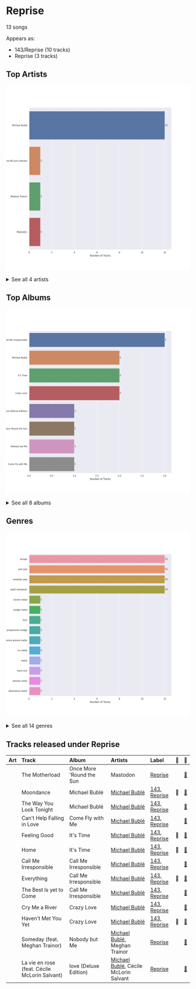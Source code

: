 # Reprise

13 songs

Appears as:
- 143/Reprise (10 tracks)
- Reprise (3 tracks)

## Top Artists

![Bar chart of top 4 artists](../images/labels/reprise/artists.png)


<details>
<summary>See all 4 artists</summary>

|   Number of Tracks | Art                                                                                              | Artist                                       | 🔗                                                           |
|-------------------:|:-------------------------------------------------------------------------------------------------|:---------------------------------------------|:------------------------------------------------------------|
|                 12 | <img src="https://i.scdn.co/image/ab6761610000e5ebef8cf61fea4923d2bde68200" alt="" width="50" /> | [Michael Bublé](../artists/michael_bubl_.md) | [🔗](https://open.spotify.com/artist/1GxkXlMwML1oSg5eLPiAz3) |
|                  1 | <img src="https://i.scdn.co/image/ab6761610000e5eb6ed8a51172073afa41a30313" alt="" width="50" /> | Cécile McLorin Salvant                       | [🔗](https://open.spotify.com/artist/6PkSULcbxFKkxdgrmPGAvn) |
|                  1 | <img src="https://i.scdn.co/image/ab6761610000e5ebf13fc3f245be672aa60a24af" alt="" width="50" /> | Meghan Trainor                               | [🔗](https://open.spotify.com/artist/6JL8zeS1NmiOftqZTRgdTz) |
|                  1 | <img src="https://i.scdn.co/image/ab6761610000e5ebf84fe9e6fbb2aa001d6cbbd9" alt="" width="50" /> | Mastodon                                     | [🔗](https://open.spotify.com/artist/1Dvfqq39HxvCJ3GvfeIFuT) |

</details>


## Top Albums

![Bar chart of top 8 albums](../images/labels/reprise/albums.png)


<details>
<summary>See all 8 albums</summary>

|   Number of Tracks | Art                                                                                              | Album                    | Release Date   | 🔗                                                          |
|-------------------:|:-------------------------------------------------------------------------------------------------|:-------------------------|:---------------|:-----------------------------------------------------------|
|                  3 | <img src="https://i.scdn.co/image/ab67616d0000b2732ceedc8c879a1f6784fbeef5" alt="" width="50" /> | Call Me Irresponsible    | 2007-04-30     | [🔗](https://open.spotify.com/album/3h4pyWRJIB9ZyRKXChbX22) |
|                  2 | <img src="https://i.scdn.co/image/ab67616d0000b273b732a522a686bb304a5d3fdf" alt="" width="50" /> | Michael Bublé            | 2003           | [🔗](https://open.spotify.com/album/3rpSksJSFdNFqk5vne8at2) |
|                  2 | <img src="https://i.scdn.co/image/ab67616d0000b273030f9cd9be82fcec657f545b" alt="" width="50" /> | It's Time                | 2005-02-08     | [🔗](https://open.spotify.com/album/457fktVFXVwjQTl9wOLlfg) |
|                  2 | <img src="https://i.scdn.co/image/ab67616d0000b273f0cc194252888c6658c706ab" alt="" width="50" /> | Crazy Love               | 2009-10-06     | [🔗](https://open.spotify.com/album/3MXDonOIzrIrCh0HvlACyj) |
|                  1 | <img src="https://i.scdn.co/image/ab67616d0000b2735f3f20826d44c30a017fd68e" alt="" width="50" /> | love (Deluxe Edition)    | 2018-11-16     | [🔗](https://open.spotify.com/album/68xKnVblFsSQ48CtgZT0oY) |
|                  1 | <img src="https://i.scdn.co/image/ab67616d0000b2736faddf21400e22f617bcd2e4" alt="" width="50" /> | Once More 'Round the Sun | 2014-06-20     | [🔗](https://open.spotify.com/album/7mEkBi9a2p2f1WQbnH8Qk5) |
|                  1 | <img src="https://i.scdn.co/image/ab67616d0000b273b59886e766636d1ae10fe7b3" alt="" width="50" /> | Nobody but Me            | 2016-10-21     | [🔗](https://open.spotify.com/album/5wN1OizIFEHDUkRwzIK3wL) |
|                  1 | <img src="https://i.scdn.co/image/ab67616d0000b27311ee8f400df1c708db8fa471" alt="" width="50" /> | Come Fly with Me         | 2004-03-30     | [🔗](https://open.spotify.com/album/0UhvDeKmtgegXeELEVgGRh) |

</details>


## Genres

![Bar chart of top 14 genres](../images/labels/reprise/genres.png)


<details>
<summary>See all 14 genres</summary>

|   Number of Tracks | Genre                                           |
|-------------------:|:------------------------------------------------|
|                 12 | lounge                                          |
|                 12 | jazz pop                                        |
|                 12 | canadian pop                                    |
|                 12 | [adult standards](../genres/adult_standards.md) |
|                  1 | stoner metal                                    |
|                  1 | sludge metal                                    |
|                  1 | [rock](../genres/rock.md)                       |
|                  1 | progressive sludge                              |
|                  1 | progressive groove metal                        |
|                  1 | nu metal                                        |
|                  1 | metal                                           |
|                  1 | hard rock                                       |
|                  1 | atlanta metal                                   |
|                  1 | alternative metal                               |

</details>


## Tracks released under Reprise

| Art                                                                                              | Track                                         | Album                    | Artists                                                              | Label                                | 💚   | 🔗                                                          |
|:-------------------------------------------------------------------------------------------------|:----------------------------------------------|:-------------------------|:---------------------------------------------------------------------|:-------------------------------------|:----|:-----------------------------------------------------------|
| <img src="https://i.scdn.co/image/ab67616d0000b2736faddf21400e22f617bcd2e4" alt="" width="50" /> | The Motherload                                | Once More 'Round the Sun | Mastodon                                                             | [Reprise](reprise.md)                |     | [🔗](https://open.spotify.com/track/6EF0xhfKtQNqUPz2mnE5BD) |
| <img src="https://i.scdn.co/image/ab67616d0000b273b732a522a686bb304a5d3fdf" alt="" width="50" /> | Moondance                                     | Michael Bublé            | [Michael Bublé](../artists/michael_bubl_.md)                         | [143](143.md), [Reprise](reprise.md) | 💚   | [🔗](https://open.spotify.com/track/25Yzff59UGjz7wNWmjM39h) |
| <img src="https://i.scdn.co/image/ab67616d0000b273b732a522a686bb304a5d3fdf" alt="" width="50" /> | The Way You Look Tonight                      | Michael Bublé            | [Michael Bublé](../artists/michael_bubl_.md)                         | [143](143.md), [Reprise](reprise.md) |     | [🔗](https://open.spotify.com/track/4YGlRLe6TeBRiXFByBqldf) |
| <img src="https://i.scdn.co/image/ab67616d0000b27311ee8f400df1c708db8fa471" alt="" width="50" /> | Can't Help Falling in Love                    | Come Fly with Me         | [Michael Bublé](../artists/michael_bubl_.md)                         | [143](143.md), [Reprise](reprise.md) |     | [🔗](https://open.spotify.com/track/7igk58Vs9uM2B0aaTUwv6F) |
| <img src="https://i.scdn.co/image/ab67616d0000b273030f9cd9be82fcec657f545b" alt="" width="50" /> | Feeling Good                                  | It's Time                | [Michael Bublé](../artists/michael_bubl_.md)                         | [143](143.md), [Reprise](reprise.md) | 💚   | [🔗](https://open.spotify.com/track/72PwtNhRrZXNnYeRg5xQ46) |
| <img src="https://i.scdn.co/image/ab67616d0000b273030f9cd9be82fcec657f545b" alt="" width="50" /> | Home                                          | It's Time                | [Michael Bublé](../artists/michael_bubl_.md)                         | [143](143.md), [Reprise](reprise.md) | 💚   | [🔗](https://open.spotify.com/track/3ISaSNZCxIzTGwQuBq6Xrr) |
| <img src="https://i.scdn.co/image/ab67616d0000b2732ceedc8c879a1f6784fbeef5" alt="" width="50" /> | Call Me Irresponsible                         | Call Me Irresponsible    | [Michael Bublé](../artists/michael_bubl_.md)                         | [143](143.md), [Reprise](reprise.md) |     | [🔗](https://open.spotify.com/track/25RxZw46RfYpVWMIrIeZDS) |
| <img src="https://i.scdn.co/image/ab67616d0000b2732ceedc8c879a1f6784fbeef5" alt="" width="50" /> | Everything                                    | Call Me Irresponsible    | [Michael Bublé](../artists/michael_bubl_.md)                         | [143](143.md), [Reprise](reprise.md) | 💚   | [🔗](https://open.spotify.com/track/4T6HLdP6OcAtqC6tGnQelG) |
| <img src="https://i.scdn.co/image/ab67616d0000b2732ceedc8c879a1f6784fbeef5" alt="" width="50" /> | The Best Is yet to Come                       | Call Me Irresponsible    | [Michael Bublé](../artists/michael_bubl_.md)                         | [143](143.md), [Reprise](reprise.md) |     | [🔗](https://open.spotify.com/track/56t3m0lqE6zU1EfgFOPqst) |
| <img src="https://i.scdn.co/image/ab67616d0000b273f0cc194252888c6658c706ab" alt="" width="50" /> | Cry Me a River                                | Crazy Love               | [Michael Bublé](../artists/michael_bubl_.md)                         | [143](143.md), [Reprise](reprise.md) |     | [🔗](https://open.spotify.com/track/5i04Jy87RLxoZszJqY3QAN) |
| <img src="https://i.scdn.co/image/ab67616d0000b273f0cc194252888c6658c706ab" alt="" width="50" /> | Haven't Met You Yet                           | Crazy Love               | [Michael Bublé](../artists/michael_bubl_.md)                         | [143](143.md), [Reprise](reprise.md) | 💚   | [🔗](https://open.spotify.com/track/4fIWvT19w9PR0VVBuPYpWA) |
| <img src="https://i.scdn.co/image/ab67616d0000b273b59886e766636d1ae10fe7b3" alt="" width="50" /> | Someday (feat. Meghan Trainor)                | Nobody but Me            | [Michael Bublé](../artists/michael_bubl_.md), Meghan Trainor         | [Reprise](reprise.md)                |     | [🔗](https://open.spotify.com/track/0nsF6B4avArxVgAwgMg4ag) |
| <img src="https://i.scdn.co/image/ab67616d0000b2735f3f20826d44c30a017fd68e" alt="" width="50" /> | La vie en rose (feat. Cécile McLorin Salvant) | love (Deluxe Edition)    | [Michael Bublé](../artists/michael_bubl_.md), Cécile McLorin Salvant | [Reprise](reprise.md)                |     | [🔗](https://open.spotify.com/track/1QELw50Dl95LusF6uOkDqk) |
